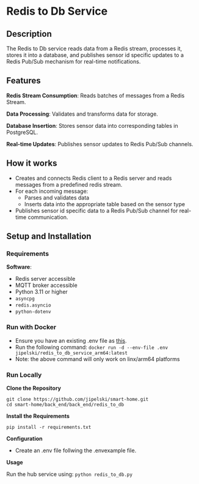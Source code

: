# Redis to Db Service

## Description

The Redis to Db service reads data from a Redis stream, processes it, stores it into a database, and publishes sensor id specific updates to a Redis Pub/Sub mechanism for real-time notifications.

## Features

 **Redis Stream Consumption**: 
 Reads batches of messages from a Redis Stream.
 
 **Data Processing**:
 Validates and transforms data for storage.
 
**Database Insertion**:
Stores sensor data into corresponding tables in PostgreSQL.

**Real-time Updates**: 
Publishes sensor updates to Redis Pub/Sub channels.

## How it works

- Creates and connects Redis client to a Redis server and reads messages from a predefined redis stream.
- For each incoming message:
  - Parses and validates data
  - Inserts data into the appropriate table based on the sensor type
- Publishes sensor id specific data to a Redis Pub/Sub channel for real-time communication.

## Setup and Installation

### Requirements

**Software**:
- Redis server accessible
- MQTT broker accessible
- Python 3.11 or higher
- `asyncpg`
- `redis.asyncio`
- `python-dotenv`

### Run with Docker

- Ensure you have an existing .env file as <a href=".envexample">this</a>.
- Run the following command:
  `docker run -d --env-file .env jipelski/redis_to_db_service_arm64:latest`
- Note: the above command will only work on linx/arm64 platforms

### Run Locally

**Clone the Repository**
```
git clone https://github.com/jipelski/smart-home.git
cd smart-home/back_end/back_end/redis_to_db
```

**Install the Requirements**

`pip install -r requirements.txt`

**Configuration**
- Create an .env file follwing the .envexample file.

**Usage**

Run the hub service using:
`python redis_to_db.py`
